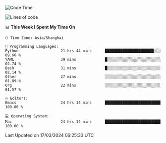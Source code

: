 <!--START_SECTION:waka-->
![Code Time](http://img.shields.io/badge/Code%20Time-1%2C853%20hrs%2048%20mins-blue)

![Lines of code](https://img.shields.io/badge/From%20Hello%20World%20I%27ve%20Written-291.6%20thousand%20lines%20of%20code-blue)

📊 **This Week I Spent My Time On** 

```text
🕑︎ Time Zone: Asia/Shanghai

💬 Programming Languages: 
Python                   21 hrs 44 mins      ██████████████████████░░░   89.66 % 
YAML                     39 mins             █░░░░░░░░░░░░░░░░░░░░░░░░   02.74 % 
Bash                     31 mins             █░░░░░░░░░░░░░░░░░░░░░░░░   02.14 % 
Other                    27 mins             ░░░░░░░░░░░░░░░░░░░░░░░░░   01.89 % 
Org                      22 mins             ░░░░░░░░░░░░░░░░░░░░░░░░░   01.57 % 

🔥 Editors: 
Emacs                    24 hrs 14 mins      █████████████████████████   100.00 % 

💻 Operating System: 
Mac                      24 hrs 14 mins      █████████████████████████   100.00 % 
```


 Last Updated on 17/03/2024 06:25:33 UTC
<!--END_SECTION:waka-->
